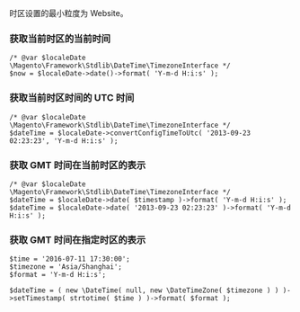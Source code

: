时区设置的最小粒度为 Website。

### 获取当前时区的当前时间

```
/* @var $localeDate \Magento\Framework\Stdlib\DateTime\TimezoneInterface */
$now = $localeDate->date()->format( 'Y-m-d H:i:s' );
```

### 获取当前时区时间的 UTC 时间

```
/* @var $localeDate \Magento\Framework\Stdlib\DateTime\TimezoneInterface */
$dateTime = $localeDate->convertConfigTimeToUtc( '2013-09-23 02:23:23', 'Y-m-d H:i:s' );
```

### 获取 GMT 时间在当前时区的表示

```
/* @var $localeDate \Magento\Framework\Stdlib\DateTime\TimezoneInterface */
$dateTime = $localeDate->date( $timestamp )->format( 'Y-m-d H:i:s' );
$dateTime = $localeDate->date( '2013-09-23 02:23:23' )->format( 'Y-m-d H:i:s' );
```

### 获取 GMT 时间在指定时区的表示

```
$time = '2016-07-11 17:30:00';
$timezone = 'Asia/Shanghai';
$format = 'Y-m-d H:i:s';

$dateTime = ( new \DateTime( null, new \DateTimeZone( $timezone ) ) )->setTimestamp( strtotime( $time ) )->format( $format );
```
